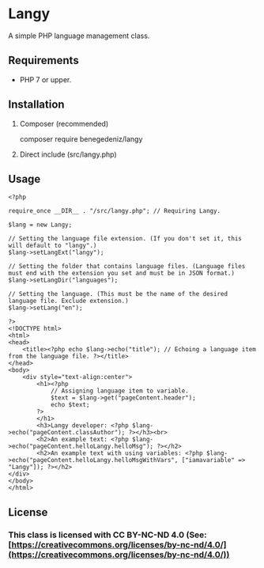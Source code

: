 
# Langy

A simple PHP language management class.


## Requirements

 - PHP 7 or upper.

## Installation

 1. Composer (recommended)
 

    composer require benegedeniz/langy

 3. Direct include (src/langy.php)

## Usage

    <?php

    require_once __DIR__ . "/src/langy.php"; // Requiring Langy.

    $lang = new Langy;

    // Setting the language file extension. (If you don't set it, this will default to "langy".)
    $lang->setLangExt("langy");

    // Setting the folder that contains language files. (Language files must end with the extension you set and must be in JSON format.) 
    $lang->setLangDir("languages"); 

    // Setting the language. (This must be the name of the desired language file. Exclude extension.)
    $lang->setLang("en"); 

    ?>
    <!DOCTYPE html>
    <html>
    <head>
	    <title><?php echo $lang->echo("title"); // Echoing a language item from the language file. ?></title>
    </head>
    <body>
        <div style="text-align:center">
            <h1><?php 
                // Assigning language item to variable.
                $text = $lang->get("pageContent.header");
                echo $text;
            ?>
            </h1>
            <h3>Langy developer: <?php $lang->echo("pageContent.classAuthor"); ?></h3><br>
            <h2>An example text: <?php $lang->echo("pageContent.helloLangy.helloMsg"); ?></h2>
            <h2>An example text with using variables: <?php $lang->echo("pageContent.helloLangy.helloMsgWithVars", ["iamavariable" => "Langy"]); ?></h2>
    </div>
    </body>
    </html>


## License

### This class is licensed with CC BY-NC-ND 4.0 (See:  [https://creativecommons.org/licenses/by-nc-nd/4.0/](https://creativecommons.org/licenses/by-nc-nd/4.0/))
